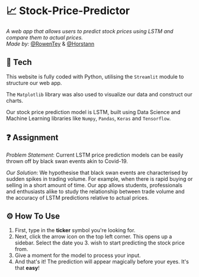 # 📈 Stock-Price-Predictor 
*A web app that allows users to predict stock prices using LSTM and compare them to actual prices.* <br>
*Made by:* [@RowenTey](https://github.com/RowenTey) & [@Horstann](https://github.com/Horstann)

## 🧪 Tech 

This website is fully coded with Python, utilising the `Streamlit` module to structure our web app.  

The `Matplotlib` library was also used to visualize our data and construct our charts.

Our stock price prediction model is LSTM, built using Data Science and Machine Learning libraries like `Numpy`, `Pandas`, `Keras` and `Tensorflow`. 

## ❓ Assignment

*Problem Statement*: Current LSTM price prediction models can be easily thrown off by black swan events akin to Covid-19.

*Our Solution*: We hypothesise that black swan events are characterised by sudden spikes in trading volume. For example, when there is rapid buying or selling in a short amount of time. Our app allows students, professionals and enthusiasts alike to study the relationship between trade volume and the accuracy of LSTM predictions relative to actual prices.

## ⚙ How To Use
1. First, type in the **ticker** symbol you're looking for.  
2. Next, click the arrow icon on the top left corner. This opens up a sidebar. Select the date you 3. wish to start predicting the stock price from.  
4. Give a moment for the model to process your input.  
5. And that's it! The prediction will appear magically before your eyes. It's that **easy**!
